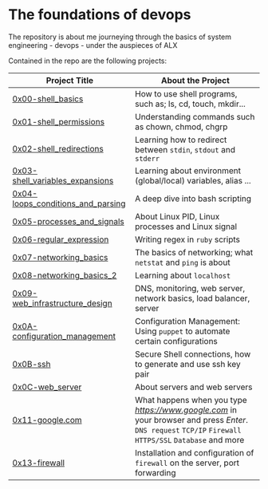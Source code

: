 # The foundations of devops
The repository is about me journeying through the basics of system engineering - devops - under the auspieces of ALX

Contained in the repo are the following projects:

| Project Title | About the Project |
| -------- | -------- |
| [0x00-shell_basics](./0x00-shell_basics) | How to use shell programs, such as; ls, cd, touch, mkdir... |
| [0x01-shell_permissions](./0x01-shell_permissions) | Understanding commands such as chown, chmod, chgrp |
| [0x02-shell_redirections](./0x02-shell_redirections) | Learning how to redirect between `stdin`, `stdout` and `stderr` |
| [0x03-shell_variables_expansions](./0x03-shell_variables_expansions) | Learning about environment (global/local) variables, alias ... |
| [0x04-loops_conditions_and_parsing](./0x04-loops_conditions_and_parsing) | A deep dive into bash scripting |
| [0x05-processes_and_signals](./0x05-processes_and_signals) | About Linux PID, Linux processes and Linux signal |
| [0x06-regular_expression](./0x06-regular_expression) | Writing regex in `ruby` scripts |
| [0x07-networking_basics](./0x07-networking_basics) | The basics of networking; what `netstat` and `ping` is about |
| [0x08-networking_basics_2](./0x08-networking_basics_2) | Learning about `localhost` |
| [0x09-web_infrastructure_design](./0x09-web_infrastructure_design) | DNS, monitoring, web server, network basics, load balancer, server |
| [0x0A-configuration_management](./0x0A-configuration_management) | Configuration Management: Using `puppet` to automate certain configurations |
| [0x0B-ssh](./0x0B-ssh) | Secure Shell connections, how to generate and use ssh key pair |
| [0x0C-web_server](./0x0C-web_server) | About servers and web servers |
| [0x11-google.com](./0x11-what_happens_when_your_type_google_com_in_your_browser_and_press_enter) | What happens when you type *https://www.google.com* in your browser and press *Enter*. `DNS request` `TCP/IP` `Firewall` `HTTPS/SSL` `Database` and more |
| [0x13-firewall](./0x13-firewall) | Installation and configuration of `firewall` on the server, port forwarding |
